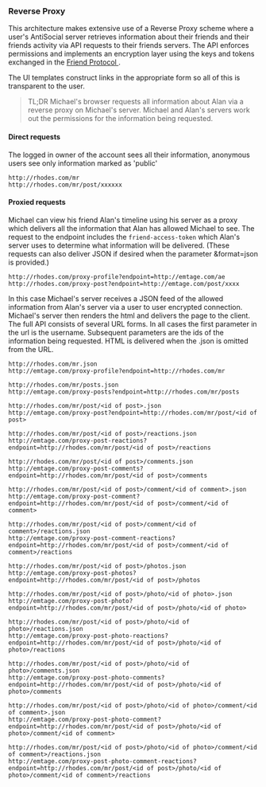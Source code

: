 ### Reverse Proxy

This architecture makes extensive use of a Reverse Proxy scheme where a user's AntiSocial server retrieves information about their friends and their friends activity via API requests to their friends servers. The API enforces permissions and implements an encryption layer using the keys and tokens exchanged in the [Friend Protocol ](https://github.com/antiSocialNet/antiSocial/blob/master/notes/friends.md).

The UI templates construct links in the appropriate form so all of this is transparent to the user.

> TL;DR Michael's browser requests all information about Alan via a reverse proxy on Michael's server. Michael and Alan's servers work out the permissions for the information being requested.

#### Direct requests
The logged in owner of the account sees all their information,
anonymous users see only information marked as 'public'
```
http://rhodes.com/mr
http://rhodes.com/mr/post/xxxxxx
```

#### Proxied requests
Michael can view his friend Alan's timeline using his server as a proxy which
delivers all the information that Alan has allowed Michael to see. The request to the endpoint includes the `friend-access-token` which Alan's server uses to determine what information will be delivered. (These requests can also deliver JSON if desired when the parameter &format=json is provided.)
```
http://rhodes.com/proxy-profile?endpoint=http://emtage.com/ae
http://rhodes.com/proxy-post?endpoint=http://emtage.com/post/xxxx
```

In this case Michael's server receives a JSON feed of the allowed information from Alan's server via a user to user encrypted connection. Michael's server then renders the html and delivers the page to the client. The full API consists of several URL forms. In all cases the first parameter in the url is the username. Subsequent parameters are the ids of the information being requested. HTML is delivered when the .json is omitted from the URL.

```
http://rhodes.com/mr.json
http://emtage.com/proxy-profile?endpoint=http://rhodes.com/mr

http://rhodes.com/mr/posts.json
http://emtage.com/proxy-posts?endpoint=http://rhodes.com/mr/posts

http://rhodes.com/mr/post/<id of post>.json
http://emtage.com/proxy-post?endpoint=http://rhodes.com/mr/post/<id of post>

http://rhodes.com/mr/post/<id of post>/reactions.json
http://emtage.com/proxy-post-reactions?endpoint=http://rhodes.com/mr/post/<id of post>/reactions

http://rhodes.com/mr/post/<id of post>/comments.json
http://emtage.com/proxy-post-comments?endpoint=http://rhodes.com/mr/post/<id of post>/comments

http://rhodes.com/mr/post/<id of post>/comment/<id of comment>.json
http://emtage.com/proxy-post-comment?endpoint=http://rhodes.com/mr/post/<id of post>/comment/<id of comment>

http://rhodes.com/mr/post/<id of post>/comment/<id of comment>/reactions.json
http://emtage.com/proxy-post-comment-reactions?endpoint=http://rhodes.com/mr/post/<id of post>/comment/<id of comment>/reactions

http://rhodes.com/mr/post/<id of post>/photos.json
http://emtage.com/proxy-post-photos?endpoint=http://rhodes.com/mr/post/<id of post>/photos

http://rhodes.com/mr/post/<id of post>/photo/<id of photo>.json
http://emtage.com/proxy-post-photo?endpoint=http://rhodes.com/mr/post/<id of post>/photo/<id of photo>

http://rhodes.com/mr/post/<id of post>/photo/<id of photo>/reactions.json
http://emtage.com/proxy-post-photo-reactions?endpoint=http://rhodes.com/mr/post/<id of post>/photo/<id of photo>/reactions

http://rhodes.com/mr/post/<id of post>/photo/<id of photo>/comments.json
http://emtage.com/proxy-post-photo-comments?endpoint=http://rhodes.com/mr/post/<id of post>/photo/<id of photo>/comments

http://rhodes.com/mr/post/<id of post>/photo/<id of photo>/comment/<id of comment>.json
http://emtage.com/proxy-post-photo-comment?endpoint=http://rhodes.com/mr/post/<id of post>/photo/<id of photo>/comment/<id of comment>

http://rhodes.com/mr/post/<id of post>/photo/<id of photo>/comment/<id of comment>/reactions.json
http://emtage.com/proxy-post-photo-comment-reactions?endpoint=http://rhodes.com/mr/post/<id of post>/photo/<id of photo>/comment/<id of comment>/reactions

```

